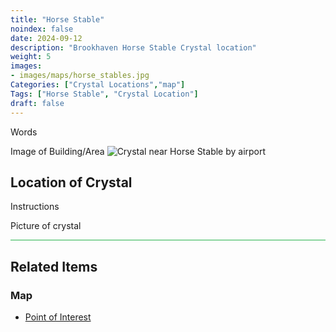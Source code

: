 ```yaml
---
title: "Horse Stable"
noindex: false
date: 2024-09-12
description: "Brookhaven Horse Stable Crystal location"
weight: 5
images:
- images/maps/horse_stables.jpg
Categories: ["Crystal Locations","map"]
Tags: ["Horse Stable", "Crystal Location"]
draft: false
--- 
```


Words

Image of Building/Area
![Crystal near Horse Stable by airport](/images/maps/horse_stables.jpg?width=400px)

## Location of Crystal

Instructions

Picture of crystal

<hr style="background-color: #28b44c" size=8>

## Related Items

### Map

- [Point of Interest](/map/poi/horse-stable)

